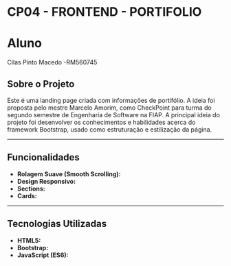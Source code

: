# CP04 - FRONTEND - PORTIFOLIO

# Aluno
Cilas Pinto Macedo -RM560745
## Sobre o Projeto

Este é uma landing page criada com informações de portifólio. A ideia foi proposta pelo mestre Marcelo Amorim, como CheckPoint para turma do segundo semestre de Engenharia de Software na FIAP. A principal ideia do projeto foi desenvolver os conhecimentos e habilidades acerca do framework Bootstrap, usado como estruturação e estilização da página. 

---

## Funcionalidades

- **Rolagem Suave (Smooth Scrolling):**
- **Design Responsivo:** 
- **Sections:**
- **Cards:**
---

## Tecnologias Utilizadas

- **HTML5:**
- **Bootstrap:**
- **JavaScript (ES6):** 


